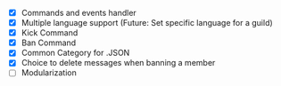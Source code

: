 - [x] Commands and events handler
- [x] Multiple language support (Future: Set specific language for a guild)
- [x] Kick Command
- [x] Ban Command
- [x] Common Category for .JSON
- [x] Choice to delete messages when banning a member
- [ ] Modularization